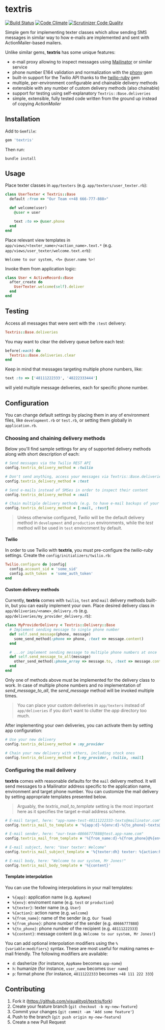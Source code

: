 # textris

[![Build Status](https://travis-ci.org/visualitypl/textris.svg)](https://travis-ci.org/visualitypl/textris)
[![Code Climate](https://codeclimate.com/github/visualitypl/textris/badges/gpa.svg)](https://codeclimate.com/github/visualitypl/textris)
[![Scrutinizer Code Quality](https://scrutinizer-ci.com/g/visualitypl/textris/badges/quality-score.png?b=master)](https://scrutinizer-ci.com/g/visualitypl/textris/?branch=master)

Simple gem for implementing texter classes which allow sending SMS messages in similar way to how e-mails are implemented and sent with ActionMailer-based mailers.

Unlike similar gems, **textris** has some unique features:

- e-mail proxy allowing to inspect messages using [Mailinator](https://mailinator.com/) or similar service
- phone number E164 validation and normalization with the [phony](https://github.com/floere/phony) gem
- built-in support for the Twilio API thanks to the [twilio-ruby](https://github.com/twilio/twilio-ruby) gem
- multiple, per-environment configurable and chainable delivery methods
- extensible with any number of custom delivery methods (also chainable)
- support for testing using self-explanatory `Textris::Base.deliveries`
- simple, extensible, fully tested code written from the ground up instead of copying *ActionMailer*

## Installation

Add to `Gemfile`:

```ruby
gem 'textris'
```

Then run:

    bundle install

## Usage

Place texter classes in `app/texters` (e.g. `app/texters/user_texter.rb`):

```ruby
class UserTexter < Textris::Base
  default :from => "Our Team <+48 666-777-888>"

  def welcome(user)
    @user = user

    text :to => @user.phone
  end
end
```

Place relevant view templates in `app/views/<texter_name>/<action_name>.text.*` (e.g. `app/views/user_texter/welcome.text.erb`):

```erb
Welcome to our system, <%= @user.name %>!
```

Invoke them from application logic:

```ruby
class User < ActiveRecord::Base
  after_create do
    UserTexter.welcome(self).deliver
  end
end
```

## Testing

Access all messages that were sent with the `:test` delivery:

```ruby
Textris::Base.deliveries
```

You may want to clear the delivery queue before each test:

```ruby
before(:each) do
  Textris::Base.deliveries.clear
end
```

Keep in mind that messages targeting multiple phone numbers, like:

```ruby
text :to => ['48111222333', '48222333444']
```

will yield multiple message deliveries, each for specific phone number.

## Configuration

You can change default settings by placing them in any of environment files, like `development.rb` or `test.rb`, or setting them globally in `application.rb`.

### Choosing and chaining delivery methods

Below you'll find sample settings for any of supported delivery methods along with short description of each:

```ruby
# Send messages via the Twilio REST API
config.textris_delivery_method = :twilio

# Don't send anything, access your messages via Textris::Base.deliveries
config.textris_delivery_method = :test

# Send e-mails instead of SMSes in order to inspect their content
config.textris_delivery_method = :mail

# Chain multiple delivery methods (e.g. to have e-mail backups of your messages)
config.textris_delivery_method = [:mail, :test]
```

> Unless otherwise configured, *Twilio* will be the default delivery method in `development` and `production` environments, while the *test* method will be used in `test` environment by default.

#### Twilio

In order to use Twilio with **textris**, you must pre-configure the *twilio-ruby* settings. Create the `config/initializers/twilio.rb`:

```ruby
Twilio.configure do |config|
  config.account_sid = 'some_sid'
  config.auth_token  = 'some_auth_token'
end
```

#### Custom delivery methods

Currently, **textris** comes with `twilio`, `test` and `mail` delivery methods built-in, but you can easily implement your own. Place desired delivery class in `app/deliveries/<name>_delivery.rb` (e.g. `app/deliveries/my_provider_delivery.rb`):

```ruby
class MyProviderDelivery < Textris::Delivery::Base
  # Implement sending message to single phone number
  def self.send_message(phone, message)
    some_send_method(:phone => phone, :text => message.content)
  end

  # ...or implement sending message to multiple phone numbers at once
  def self.send_message_to_all(message)
    other_send_method(:phone_array => message.to, :text => message.content)
  end
end
```

Only one of methods above must be implemented for the delivery class to work. In case of multiple phone numbers and no implementation of *send_message_to_all*, the *send_message* method will be invoked multiple times.

> You can place your custom deliveries in `app/texters` instead of `app/deliveries` if you don't want to clutter the *app* directory too much.

After implementing your own deliveries, you can activate them by setting app configuration:

```ruby
# Use your new delivery
config.textris_delivery_method = :my_provider

# Chain your new delivery with others, including stock ones
config.textris_delivery_method = [:my_provider, :twilio, :mail]
```

### Configuring the mail delivery

**textris** comes with reasonable defaults for the `mail` delivery method. It will send messages to a Mailinator address specific to the application name, environment and target phone number. You can customize the mail delivery by setting appropriate templates presented below.

> Arguably, the *textris_mail_to_template* setting is the most important here as it specifies the target e-mail address scheme.

```ruby
# E-mail target, here: "app-name-test-48111222333-texts@mailinator.com"
config.textris_mail_to_template = '%{app:d}-%{env:d}-%{to_phone}-texts@mailinator.com'

# E-mail sender, here: "our-team-48666777888@test.app-name.com"
config.textris_mail_from_template = '%{from_name:d}-%{from_phone}@%{env:d}.%{app:d}.com'

# E-mail subject, here: "User texter: Welcome"
config.textris_mail_subject_template = '%{texter:dh} texter: %{action:h}'

# E-mail body, here: "Welcome to our system, Mr Jones!"
config.textris_mail_body_template = '%{content}'
```

#### Template interpolation

You can use the following interpolations in your mail templates:

- `%{app}`: application name (e.g. `AppName`)
- `%{env}`: enviroment name (e.g. `test` or `production`)
- `%{texter}`: texter name (e.g. `User`)
- `%{action}`: action name (e.g. `welcome`)
- `%{from_name}`: name of the sender (e.g. `Our Team`)
- `%{from_phone}`: phone number of the sender (e.g. `48666777888`)
- `%{to_phone}`: phone number of the recipient (e.g. `48111222333`)
- `%{content}`: message content (e.g. `Welcome to our system, Mr Jones!`)

You can add optional interpolation modifiers using the `%{variable:modifiers}` syntax. These are most useful for making names e-mail friendly. The following modifiers are available:

- `d`: dasherize (for instance, `AppName` becomes `app-name`)
- `h`: humanize (for instance, `user_name` becomes `User name`)
- `p`: format phone (for instance, `48111222333` becomes `+48 111 222 333`)

## Contributing

1. Fork it (https://github.com/visualitypl/textris/fork)
2. Create your feature branch (`git checkout -b my-new-feature`)
3. Commit your changes (`git commit -am 'Add some feature'`)
4. Push to the branch (`git push origin my-new-feature`)
5. Create a new Pull Request
